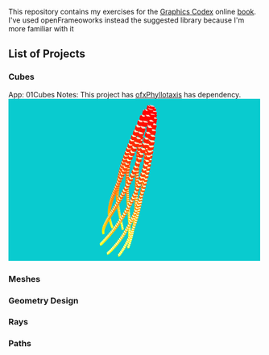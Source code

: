 This repository contains my exercises for the [Graphics Codex](http://graphicscodex.com/projects/projects/) online [book](http://graphicscodex.com/).
I've used openFrameoworks instead the suggested library because I'm more familiar with it

## List of Projects

### Cubes

App: 01Cubes
Notes: This project has [ofxPhyllotaxis](https://github.com/edap/ofxPhyllotaxis) has dependency.
![cubes](img/cubes.png)

### Meshes

### Geometry Design

### Rays

### Paths

